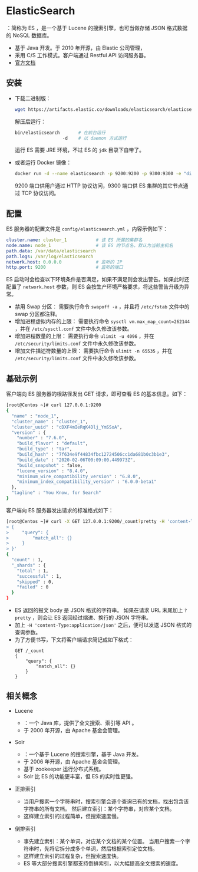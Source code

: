 # ElasticSearch

：简称为 ES ，是一个基于 Lucene 的搜索引擎，也可当做存储 JSON 格式数据的 NoSQL 数据库。
- 基于 Java 开发。于 2010 年开源，由 Elastic 公司管理，
- 采用 C/S 工作模式。客户端通过 Restful API 访问服务器。
- [官方文档](https://www.elastic.co/guide/en/elasticsearch/reference/7.6/index.html)

## 安装

- 下载二进制版：
  ```sh
  wget https://artifacts.elastic.co/downloads/elasticsearch/elasticsearch-7.6.0-linux-x86_64.tar.gz
  ```
  解压后运行：
  ```sh
  bin/elasticsearch       # 在前台运行
                    -d    # 以 daemon 方式运行
  ```
  运行 ES 需要 JRE 环境，不过 ES 的 `jdk` 目录下自带了。

- 或者运行 Docker 镜像：
  ```sh
  docker run -d --name elasticsearch -p 9200:9200 -p 9300:9300 -e "discovery.type=single-node" elasticsearch:7.6.0
  ```
  9200 端口供用户通过 HTTP 协议访问，9300 端口供 ES 集群的其它节点通过 TCP 协议访问。

## 配置

ES 服务器的配置文件是 `config/elasticsearch.yml` ，内容示例如下：
```yml
cluster.name: cluster_1           # 该 ES 所属的集群名
node.name: node_1                 # 该 ES 的节点名，默认为当前主机名
path.data: /var/data/elasticsearch
path.logs: /var/log/elasticsearch
network.host: 0.0.0.0             # 监听的 IP
http.port: 9200                   # 监听的端口
```

ES 启动时会检查以下环境条件是否满足，如果不满足则会发出警告。如果此时还配置了 `network.host` 参数，则 ES 会按生产环境严格要求，将这些警告升级为异常。
- 禁用 Swap 分区：
  需要执行命令 `swapoff -a` ，并且将 `/etc/fstab` 文件中的 swap 分区都注释。
- 增加进程虚拟内存的上限：
  需要执行命令 `sysctl vm.max_map_count=262144` ，并在 `/etc/sysctl.conf` 文件中永久修改该参数。
- 增加进程数量的上限：
  需要执行命令 `ulimit -u 4096` ，并在 `/etc/security/limits.conf` 文件中永久修改该参数。
- 增加文件描述符数量的上限：
  需要执行命令 `ulimit -n 65535` ，并在 `/etc/security/limits.conf` 文件中永久修改该参数。


## 基础示例

客户端向 ES 服务器的根路径发出 GET 请求，即可查看 ES 的基本信息。如下：
```sh
[root@Centos ~]# curl 127.0.0.1:9200
{
  "name" : "node_1",
  "cluster_name" : "cluster_1",
  "cluster_uuid" : "cDXF4mIeRqK4Dlj_YmSSoA",
  "version" : {
    "number" : "7.6.0",
    "build_flavor" : "default",
    "build_type" : "tar",
    "build_hash" : "7f634e9f44834fbc12724506cc1da681b0c3b1e3",
    "build_date" : "2020-02-06T00:09:00.449973Z",
    "build_snapshot" : false,
    "lucene_version" : "8.4.0",
    "minimum_wire_compatibility_version" : "6.8.0",
    "minimum_index_compatibility_version" : "6.0.0-beta1"
  },
  "tagline" : "You Know, for Search"
}
```

客户端向 ES 服务器发出请求的标准格式如下：
```sh
[root@Centos ~]# curl -X GET 127.0.0.1:9200/_count?pretty -H 'content-Type:application/json' -d '
> {
>     "query": {
>         "match_all": {}
>     }
> }'
{
  "count" : 1,
  "_shards" : {
    "total" : 1,
    "successful" : 1,
    "skipped" : 0,
    "failed" : 0
  }
}
```
- ES 返回的报文 body 是 JSON 格式的字符串。
  如果在请求 URL 末尾加上 `?pretty` ，则会让 ES 返回经过缩进、换行的 JSON 字符串。
- 加上 `-H 'content-Type:application/json'` 之后，便可以发送 JSON 格式的查询参数。
- 为了方便书写，下文将客户端请求简记成如下格式：
    ```
    GET /_count
    {
        "query": {
            "match_all": {}
        }
    }
    ```

## 相关概念

- Lucene
  - ：一个 Java 库，提供了全文搜索、索引等 API 。
  - 于 2000 年开源，由 Apache 基金会管理。
- Solr
  - ：一个基于 Lucene 的搜索引擎，基于 Java 开发。
  - 于 2006 年开源，由 Apache 基金会管理。
  - 基于 zookeeper 运行分布式系统。
  - Solr 比 ES 的功能更丰富，但 ES 的实时性更强。

- 正排索引
  - 当用户搜索一个字符串时，搜索引擎会逐个查询已有的文档，找出包含该字符串的所有文档。
    然后建立索引：某个字符串，对应某个文档。
  - 这样建立索引的过程简单，但搜索速度慢。

- 倒排索引
  - 事先建立索引：某个单词，对应某个文档的某个位置。
    当用户搜索一个字符串时，先将它拆分成多个单词，然后根据索引定位文档。
  - 这样建立索引的过程复杂，但搜索速度快。
  - ES 等大部分搜索引擎都支持倒排索引，以大幅提高全文搜索的速度。


